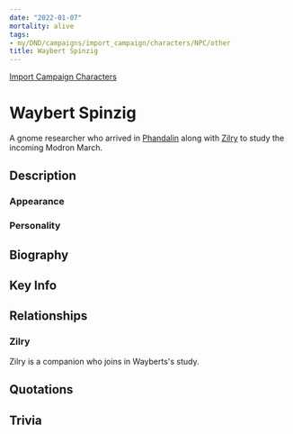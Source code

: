 ```yaml
---
date: "2022-01-07"
mortality: alive
tags:
- my/DND/campaigns/import_campaign/characters/NPC/other
title: Waybert Spinzig
---
```


[Import Campaign Characters](/dnd/characters/)

# Waybert Spinzig

A gnome researcher who arrived in [Phandalin](/dnd/locations/phandalin/) along with [Zilry](/dnd/characters/np-cs/zilry/) to study the incoming Modron March.

## Description

### Appearance

### Personality

## Biography

## Key Info

## Relationships

### Zilry

Zilry is a companion who joins in Wayberts's study.

## Quotations

## Trivia